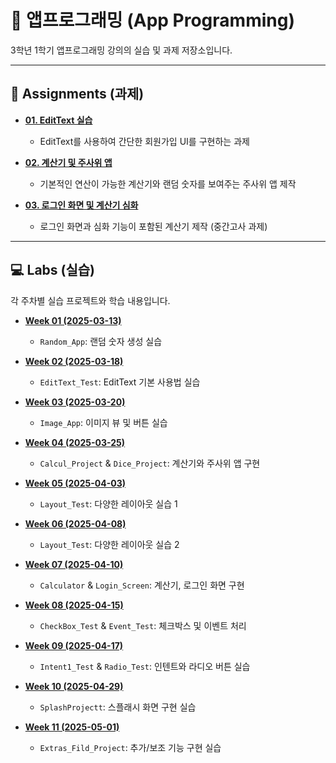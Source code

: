 # 📱 앱프로그래밍 (App Programming)

3학년 1학기 앱프로그래밍 강의의 실습 및 과제 저장소입니다.

---

## 📌 Assignments (과제)

- **[01. EditText 실습](./assignments/01_EditText-Practice/)**
  - EditText를 사용하여 간단한 회원가입 UI를 구현하는 과제

- **[02. 계산기 및 주사위 앱](./assignments/02_Calcul-and-Dice-Apps/)**
  - 기본적인 연산이 가능한 계산기와 랜덤 숫자를 보여주는 주사위 앱 제작

- **[03. 로그인 화면 및 계산기 심화](./assignments/03_Login-and-Calculator/)**
  - 로그인 화면과 심화 기능이 포함된 계산기 제작 (중간고사 과제)

---

## 💻 Labs (실습)

각 주차별 실습 프로젝트와 학습 내용입니다.

- **[Week 01 (2025-03-13)](./labs/01_2025-03-13/)**
  - `Random_App`: 랜덤 숫자 생성 실습

- **[Week 02 (2025-03-18)](./labs/02_2025-03-18/)**
  - `EditText_Test`: EditText 기본 사용법 실습

- **[Week 03 (2025-03-20)](./labs/03_2025-03-20/)**
  - `Image_App`: 이미지 뷰 및 버튼 실습

- **[Week 04 (2025-03-25)](./labs/04_2025-03-25/)**
  - `Calcul_Project` & `Dice_Project`: 계산기와 주사위 앱 구현

- **[Week 05 (2025-04-03)](./labs/05_2025_04_03/)**
  - `Layout_Test`: 다양한 레이아웃 실습 1

- **[Week 06 (2025-04-08)](./labs/06_2025_04_08/)**
  - `Layout_Test`: 다양한 레이아웃 실습 2

- **[Week 07 (2025-04-10)](./labs/07_2025_04_10/)**
  - `Calculator` & `Login_Screen`: 계산기, 로그인 화면 구현

- **[Week 08 (2025-04-15)](./labs/08_2025_04_15/)**
  - `CheckBox_Test` & `Event_Test`: 체크박스 및 이벤트 처리

- **[Week 09 (2025-04-17)](./labs/09_2025_04_17/)**
  - `Intent1_Test` & `Radio_Test`: 인텐트와 라디오 버튼 실습

- **[Week 10 (2025-04-29)](./labs/10_2025_04_29/)**
  - `SplashProjectt`: 스플래시 화면 구현 실습

- **[Week 11 (2025-05-01)](./labs/11_2025-05-01/)**
  - `Extras_Fild_Project`: 추가/보조 기능 구현 실습